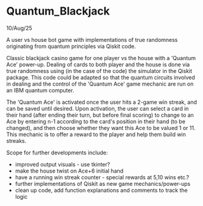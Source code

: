 # Quantum_Blackjack

10/Aug/25

A user vs house bot game with implementations of true randomness originating from quantum principles via Qiskit code.

Classic blackjack casino game for one player vs the house with a 'Quantum Ace' power-up. Dealing of cards to both player and the house is done via true randomness using (in the case of the code) the simulator in the Qiskit package. This code could be adapted so that the quantum circuits involved in dealing and the control of the 'Quantum Ace' game mechanic are run on an IBM quantum computer. 

The 'Quantum Ace' is activated once the user hits a 2-game win streak, and can be saved until desired. Upon activation, the user can select a card in their hand (after ending their turn, but before final scoring) to change to an Ace by entering n-1 according to the card's position in their hand (to be changed), and then choose whether they want this Ace to be valued 1 or 11. This mechanic is to offer a reward to the player and help them build win streaks.


Scope for further developments include:

  * improved output visuals - use tkinter?
  * make the house twist on Ace+6 initial hand
  * have a running win streak counter - special rewards at 5,10 wins etc.?
  * further implementations of Qiskit as new game mechanics/power-ups
  * clean up code, add function explanations and comments to track the logic
